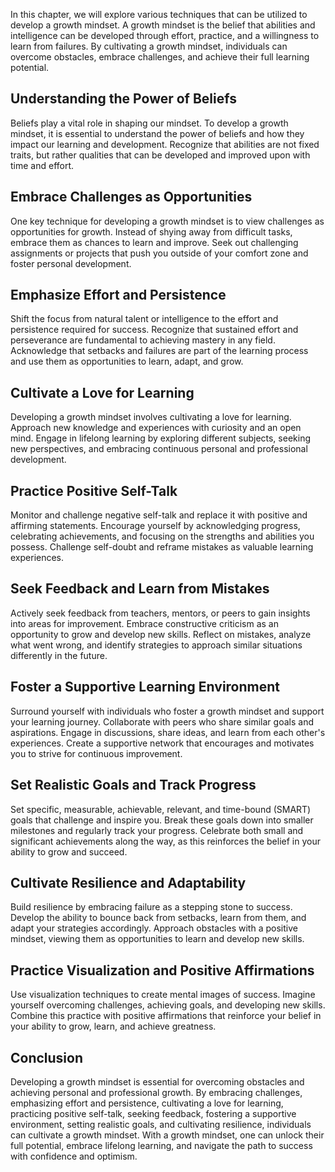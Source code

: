
In this chapter, we will explore various techniques that can be utilized to develop a growth mindset. A growth mindset is the belief that abilities and intelligence can be developed through effort, practice, and a willingness to learn from failures. By cultivating a growth mindset, individuals can overcome obstacles, embrace challenges, and achieve their full learning potential.

Understanding the Power of Beliefs
----------------------------------

Beliefs play a vital role in shaping our mindset. To develop a growth mindset, it is essential to understand the power of beliefs and how they impact our learning and development. Recognize that abilities are not fixed traits, but rather qualities that can be developed and improved upon with time and effort.

Embrace Challenges as Opportunities
-----------------------------------

One key technique for developing a growth mindset is to view challenges as opportunities for growth. Instead of shying away from difficult tasks, embrace them as chances to learn and improve. Seek out challenging assignments or projects that push you outside of your comfort zone and foster personal development.

Emphasize Effort and Persistence
--------------------------------

Shift the focus from natural talent or intelligence to the effort and persistence required for success. Recognize that sustained effort and perseverance are fundamental to achieving mastery in any field. Acknowledge that setbacks and failures are part of the learning process and use them as opportunities to learn, adapt, and grow.

Cultivate a Love for Learning
-----------------------------

Developing a growth mindset involves cultivating a love for learning. Approach new knowledge and experiences with curiosity and an open mind. Engage in lifelong learning by exploring different subjects, seeking new perspectives, and embracing continuous personal and professional development.

Practice Positive Self-Talk
---------------------------

Monitor and challenge negative self-talk and replace it with positive and affirming statements. Encourage yourself by acknowledging progress, celebrating achievements, and focusing on the strengths and abilities you possess. Challenge self-doubt and reframe mistakes as valuable learning experiences.

Seek Feedback and Learn from Mistakes
-------------------------------------

Actively seek feedback from teachers, mentors, or peers to gain insights into areas for improvement. Embrace constructive criticism as an opportunity to grow and develop new skills. Reflect on mistakes, analyze what went wrong, and identify strategies to approach similar situations differently in the future.

Foster a Supportive Learning Environment
----------------------------------------

Surround yourself with individuals who foster a growth mindset and support your learning journey. Collaborate with peers who share similar goals and aspirations. Engage in discussions, share ideas, and learn from each other's experiences. Create a supportive network that encourages and motivates you to strive for continuous improvement.

Set Realistic Goals and Track Progress
--------------------------------------

Set specific, measurable, achievable, relevant, and time-bound (SMART) goals that challenge and inspire you. Break these goals down into smaller milestones and regularly track your progress. Celebrate both small and significant achievements along the way, as this reinforces the belief in your ability to grow and succeed.

Cultivate Resilience and Adaptability
-------------------------------------

Build resilience by embracing failure as a stepping stone to success. Develop the ability to bounce back from setbacks, learn from them, and adapt your strategies accordingly. Approach obstacles with a positive mindset, viewing them as opportunities to learn and develop new skills.

Practice Visualization and Positive Affirmations
------------------------------------------------

Use visualization techniques to create mental images of success. Imagine yourself overcoming challenges, achieving goals, and developing new skills. Combine this practice with positive affirmations that reinforce your belief in your ability to grow, learn, and achieve greatness.

Conclusion
----------

Developing a growth mindset is essential for overcoming obstacles and achieving personal and professional growth. By embracing challenges, emphasizing effort and persistence, cultivating a love for learning, practicing positive self-talk, seeking feedback, fostering a supportive environment, setting realistic goals, and cultivating resilience, individuals can cultivate a growth mindset. With a growth mindset, one can unlock their full potential, embrace lifelong learning, and navigate the path to success with confidence and optimism.
